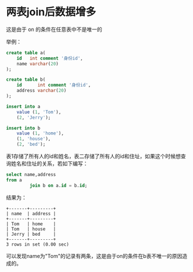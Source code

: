# 两表join后数据增多

这是由于 on 的条件在任意表中不是唯一的

举例：

```sql
create table a(
    id   int comment '身份id',
    name varchar(20)
);

create table b(
    id      int comment '身份id',
    address varchar(20)
);

insert into a
    value (1, 'Tom'),
    (2, 'Jerry');

insert into b
    value (1, 'home'),
    (1, 'house'),
    (2, 'bed');
```

表1存储了所有人的id和姓名，表二存储了所有人的id和住址，如果这个时候想查询姓名和住址的关系，若如下编写：

```sql
select name,address
from a
         join b on a.id = b.id;
```

结果为：

```
+-------+---------+
| name  | address |
+-------+---------+
| Tom   | home    |
| Tom   | house   |
| Jerry | bed     |
+-------+---------+
3 rows in set (0.00 sec)
```

可以发现name为"Tom"的记录有两条，这是由于on的条件在b表不唯一的原因造成的。